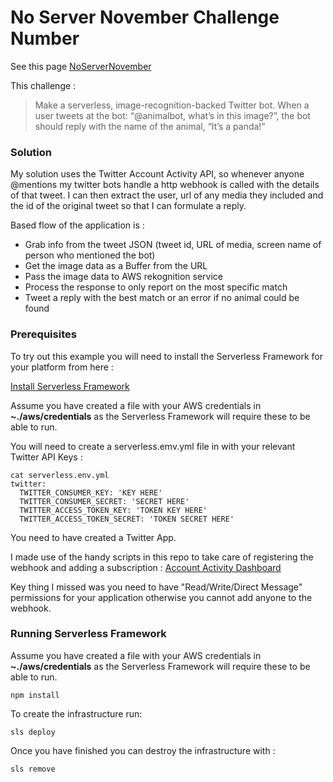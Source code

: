 
# No Server November Challenge Number 

See this page [NoServerNovember](https://serverless.com/blog/no-server-november-challenge/)

This challenge : 

>Make a serverless, image-recognition-backed Twitter bot. When a user tweets at the bot: “@animalbot, what’s in this image?”, the bot should reply with the name of the animal, “It’s a panda!”
 

### Solution

My solution uses the Twitter Account Activity API, so whenever anyone @mentions my twitter bots handle a http webhook is called with 
the details of that tweet. I can then extract the user, url of any media they included and the id of the original tweet so that I
can formulate a reply.

Based flow of the application is : 

- Grab info from the tweet JSON (tweet id, URL of media, screen name of person who mentioned the bot)
- Get the image data as a Buffer from the URL
- Pass the image data to AWS rekognition service
- Process the response to only report on the most specific match
- Tweet a reply with the best match or an error if no animal could be found

### Prerequisites

To try out this example you will need to install the Serverless Framework for your platform from here : 

[Install Serverless Framework](https://serverless.com/framework/docs/providers/aws/guide/quick-start/)

Assume you have created a file with your AWS credentials in __~./aws/credentials__ as the Serverless Framework will require these to be able to run.

You will need to create a serverless.emv.yml file in with your relevant Twitter API Keys :

```
cat serverless.env.yml
twitter:
  TWITTER_CONSUMER_KEY: 'KEY HERE'
  TWITTER_CONSUMER_SECRET: 'SECRET HERE'
  TWITTER_ACCESS_TOKEN_KEY: 'TOKEN KEY HERE'
  TWITTER_ACCESS_TOKEN_SECRET: 'TOKEN SECRET HERE'
```

You need to have created a Twitter App.

I made use of the handy scripts in this repo to take care of registering the webhook and adding a subscription : [Account Activity Dashboard](https://github.com/twitterdev/account-activity-dashboard/)

Key thing I missed was you need to have "Read/Write/Direct Message" permissions for your application otherwise you cannot add anyone to the webhook.

### Running Serverless Framework

Assume you have created a file with your AWS credentials in __~./aws/credentials__ as the Serverless Framework will require these to be able to run.


```
npm install
```
To create the infrastructure run:
```
sls deploy
```
Once you have finished you can destroy the infrastructure with : 
```
sls remove 
```

